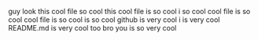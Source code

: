 guy look this cool file
so cool
this cool file is so cool
i so cool
cool file is so cool
cool file is so cool is so cool
github is very cool
i is very cool
README.md is very cool too
bro you is so very cool

